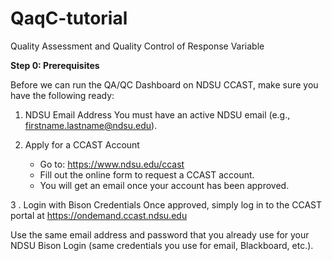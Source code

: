 # QaqC-tutorial
Quality Assessment and Quality Control of Response Variable


**Step 0: Prerequisites**

Before we can run the QA/QC Dashboard on NDSU CCAST, make sure you have the following ready:

1. NDSU Email Address
    You must have an active NDSU email (e.g., firstname.lastname@ndsu.edu).

2. Apply for a CCAST Account

   * Go to: https://www.ndsu.edu/ccast
   * Fill out the online form to request a CCAST account.
   *  You will get an email once your account has been approved.



3 . Login with Bison Credentials
    Once approved, simply log in to the CCAST portal at https://ondemand.ccast.ndsu.edu

Use the same email address and password that you already use for your NDSU Bison Login (same credentials you use for email, Blackboard, etc.).
